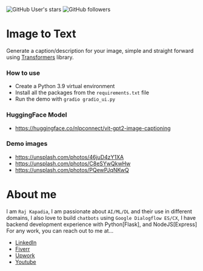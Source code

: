 ![GitHub User's stars](https://img.shields.io/github/stars/RajKKapadia?style=for-the-badge)
![GitHub followers](https://img.shields.io/github/followers/RajKKapadia?style=for-the-badge)

# Image to Text
Generate a caption/description for your image, simple and straight forward using [Transformers](https://huggingface.co/docs/transformers/index) library.

### How to use
* Create a Python 3.9 virtual environment
* Install all the packages from the `requirements.txt` file
* Run the demo with `gradio gradio_ui.py`

### HuggingFace Model
* https://huggingface.co/nlpconnect/vit-gpt2-image-captioning

### Demo images
* https://unsplash.com/photos/46juD4zY1XA
* https://unsplash.com/photos/C8eSYwQkwHw
* https://unsplash.com/photos/PQewPJqNKwQ

# About me
I am `Raj Kapadia`, I am passionate about `AI/ML/DL` and their use in different domains, I also love to build `chatbots` using `Google Dialogflow ES/CX`, I have backend development experience with Python[Flask], and NodeJS[Express] For any work, you can reach out to me at...

* [LinkedIn](https://www.linkedin.com/in/rajkkapadia/)
* [Fiverr](https://www.fiverr.com/rajkkapadia​)
* [Upwork](https://www.upwork.com/freelancers/~0176aeacfcff7f1fc2)
* [Youtube](https://www.youtube.com/channel/UCOT01XvBSj12xQsANtTeAcQ)